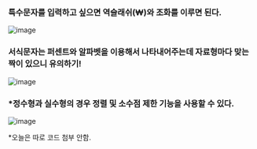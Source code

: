 ### 특수문자를 입력하고 싶으면 역슬래쉬(₩)와 조화를 이루면 된다.

![image](https://user-images.githubusercontent.com/57913034/114250566-14bfd000-99d9-11eb-9290-b0ab29dc77b2.png)

### 서식문자는 퍼센트와 알파벳을 이용해서 나타내어주는데 자료형마다 맞는 짝이 있으니 유의하기!

![image](https://user-images.githubusercontent.com/57913034/114250634-518bc700-99d9-11eb-99ed-2b5ab2d76cbc.png)

### ***정수형과 실수형의 경우 정렬 및 소수점 제한 기능을 사용할 수 있다.**
![image](https://user-images.githubusercontent.com/57913034/114250733-9e6f9d80-99d9-11eb-97a7-691546516ebe.png)


*오늘은 따로 코드 첨부 안함.